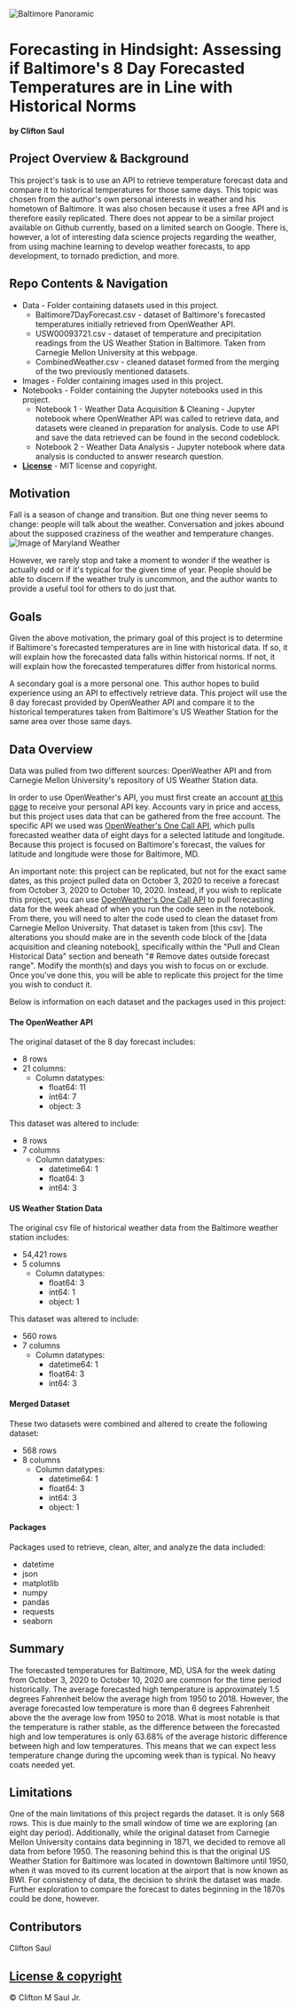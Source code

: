 ![Baltimore Panoramic](https://cdn.pixabay.com/photo/2018/04/21/04/14/panoramic-3337675_960_720.jpg)
# Forecasting in Hindsight: Assessing if Baltimore's 8 Day Forecasted Temperatures are in Line with Historical Norms
<b>by Clifton Saul</b>

## Project Overview & Background

This project's task is to use an API to retrieve temperature forecast data and compare it to historical temperatures for those same days. This topic was chosen from the author's own personal interests in weather and his hometown of Baltimore. It was also chosen because it uses a free API and is therefore easily replicated. There does not appear to be a similar project available on Github currently, based on a limited search on Google. There is, however, a lot of interesting data science projects regarding the weather, from using machine learning to develop weather forecasts, to app development, to tornado prediction, and more.

## Repo Contents & Navigation

* Data - Folder containing datasets used in this project.
  * Baltimore7DayForecast.csv - dataset of Baltimore's forecasted temperatures initially retrieved from OpenWeather API.
  * USW00093721.csv - dataset of temperature and precipitation readings from the US Weather Station in Baltimore. Taken from Carnegie Mellon University at this webpage.
  * CombinedWeather.csv - cleaned dataset formed from the merging of the two previously mentioned datasets.
* Images - Folder containing images used in this project.
* Notebooks - Folder containing the Jupyter notebooks used in this project.
  * Notebook 1 - Weather Data Acquisition & Cleaning - Jupyter notebook where OpenWeather API was called to retrieve data, and datasets were cleaned in preparation for analysis. Code to use API and save the data retrieved can be found in the second codeblock. 
  * Notebook 2 - Weather Data Analysis - Jupyter notebook where data analysis is conducted to answer research question.
* <b>[License](https://github.com/cmszip/DATA601-Assignment2/blob/main/LICENSE)</b> - MIT license and copyright.

## Motivation

Fall is a season of change and transition. But one thing never seems to change: people will talk about the weather. Conversation and jokes abound about the supposed craziness of the weather and temperature changes.
![Image of Maryland Weather](https://i.pinimg.com/originals/c8/bb/06/c8bb061b99aa996672391f44b9bec5a7.jpg)

However, we rarely stop and take a moment to wonder if the weather is actually odd or if it's typical for the given time of year. People should be able to discern if the weather truly is uncommon, and the author wants to provide a useful tool for others to do just that.

## Goals

Given the above motivation, the primary goal of this project is to determine if Baltimore's forecasted temperatures are in line with historical data. If so, it will explain how the forecasted data falls within historical norms. If not, it will explain how the forecasted temperatures differ from historical norms.

A secondary goal is a more personal one. This author hopes to build experience using an API to effectively retrieve data. This project will use the 8 day forecast provided by OpenWeather API and compare it to the historical temperatures taken from Baltimore's US Weather Station for the same area over those same days.


## Data Overview

Data was pulled from two different sources: OpenWeather API and from Carnegie Mellon University's repository of US Weather Station data. 

In order to use OpenWeather's API, you must first create an account [at this page](https://openweathermap.org/api) to receive your personal API key. Accounts vary in price and access, but this project uses data that can be gathered from the free account. The specific API we used was [OpenWeather's One Call API](https://openweathermap.org/api/one-call-api), which pulls forecasted weather data of eight days for a selected latitude and longitude. Because this project is focused on Baltimore's forecast, the values for latitude and longitude were those for Baltimore, MD.

An important note: this project can be replicated, but not for the exact same dates, as this project pulled data on October 3, 2020 to receive a forecast from October 3, 2020 to October 10, 2020. Instead, if you wish to replicate this project, you can use [OpenWeather's One Call API](https://openweathermap.org/api/one-call-api) to pull forecasting data for the week ahead of when you run the code seen in the notebook. From there, you will need to alter the code used to clean the dataset from Carnegie Mellon University. That dataset is taken from [this csv]. The alterations you should make are in the seventh code block of the [data acquisition and cleaning notebook], specifically within the "Pull and Clean Historical Data" section and beneath "# Remove dates outside forecast range". Modify the month(s) and days you wish to focus on or exclude. Once you've done this, you will be able to replicate this project for the time you wish to conduct it.

Below is information on each dataset and the packages used in this project:

#### The OpenWeather API 
The original dataset of the 8 day forecast includes:
  * 8 rows
  * 21 columns:
    * Column datatypes:
      * float64: 11
      * int64: 7
      * object: 3
 
 This dataset was altered to include:
  * 8 rows
  * 7 columns
    * Column datatypes:
      * datetime64: 1
      * float64: 3
      * int64: 3
      
 #### US Weather Station Data
 The original csv file of historical weather data from the Baltimore weather station includes:
  * 54,421 rows
  * 5 columns
    * Column datatypes:
      * float64: 3
      * int64: 1
      * object: 1
      
 This dataset was altered to include:
  * 560 rows
  * 7 columns
    * Column datatypes:
      * datetime64: 1
      * float64: 3
      * int64: 3
 
 #### Merged Dataset
 These two datasets were combined and altered to create the following dataset:
  * 568 rows
  * 8 columns
    * Column datatypes:
      * datetime64: 1
      * float64: 3
      * int64: 3
      * object: 1
      
#### Packages
Packages used to retrieve, clean, alter, and analyze the data included:
 * datetime
 * json
 * matplotlib
 * numpy
 * pandas
 * requests
 * seaborn
 
## Summary

The forecasted temperatures for Baltimore, MD, USA for the week dating from October 3, 2020 to October 10, 2020 are common for the time period historically. The average forecasted high temperature is approximately 1.5 degrees Fahrenheit below the average high from 1950 to 2018. However, the average forecasted low temperature is more than 6 degrees Fahrenheit above the the average low from 1950 to 2018. What is most notable is that the temperature is rather stable, as the difference between the forecasted high and low temperatures is only 63.68% of the average historic difference between high and low temperatures. This means that we can expect less temperature change during the upcoming week than is typical. No heavy coats needed yet. 

## Limitations
One of the main limitations of this project regards the dataset. It is only 568 rows. This is due mainly to the small window of time we are exploring (an eight day period). Additionally, while the original dataset from Carnegie Mellon University contains data beginning in 1871, we decided to remove all data from before 1950. The reasoning behind this is that the original US Weather Station for Baltimore was located in downtown Baltimore until 1950, when it was moved to its current location at the airport that is now known as BWI. For consistency of data, the decision to shrink the dataset was made. Further exploration to compare the forecast to dates beginning in the 1870s could be done, however.

## Contributors

Clifton Saul

## [License & copyright](https://github.com/cmszip/DATA601-Assignment2/blob/main/LICENSE) 

© Clifton M Saul Jr.
